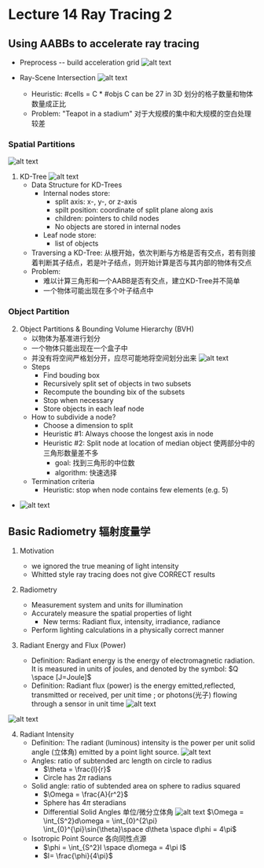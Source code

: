 # Lecture 14 Ray Tracing 2

## Using AABBs to accelerate ray tracing 
- Preprocess -- build acceleration grid
    ![alt text](image-100.png)

- Ray-Scene Intersection
    ![alt text](image-101.png) 
   - Heuristic: #cells = C * #objs  C can be 27 in 3D   划分的格子数量和物体数量成正比
   - Problem: "Teapot in a stadium" 对于大规模的集中和大规模的空白处理较差

### Spatial Partitions
![alt text](image-102.png)

1. KD-Tree
    ![alt text](image-103.png)
   - Data Structure for KD-Trees
     - Internal nodes store:
       - split axis: x-, y-, or z-axis
       - spilt position: coordinate of split plane along axis
       - children: pointers to child nodes
       - No objects are stored in internal nodes
     - Leaf node store:
       - list of objects
   - Traversing a KD-Tree: 从根开始，依次判断与方格是否有交点，若有则接着判断其子结点，若是叶子结点，则开始计算是否与其内部的物体有交点
   - Problem: 
     - 难以计算三角形和一个AABB是否有交点，建立KD-Tree并不简单
     - 一个物体可能出现在多个叶子结点中

### Object Partition

2. Object Partitions & Bounding Volume Hierarchy (BVH)
   - 以物体为基准进行划分
   - 一个物体只能出现在一个盒子中
   - 并没有将空间严格划分开，应尽可能地将空间划分出来
    ![alt text](image-104.png)
   - Steps
     - Find bouding box
     - Recursively split set of objects in two subsets
     - Recompute the bounding bix of the subsets
     - Stop when necessary
     - Store objects in each leaf node
   - How to subdivide a node?
     - Choose a dimension to split
     - Heuristic #1: Always choose the longest axis in node
     - Heuristic #2: Split node at location of median object 使两部分中的三角形数量差不多
       - goal: 找到三角形的中位数  
       - algorithm: 快速选择
   - Termination criteria
     - Heuristic: stop when node contains few elements (e.g. 5)
- ![alt text](image-105.png)

## Basic Radiometry 辐射度量学
1. Motivation
   - we ignored the true meaning of light intensity
   - Whitted style ray tracing does not give CORRECT results

2. Radiometry
   - Measurement system and units for illumination
   - Accurately measure the spatial properties of light
     - New terms: Radiant flux, intensity, irradiance, radiance
   - Perform lighting calculations in a physically correct manner

3. Radiant Energy and Flux (Power)
   - Definition: Radiant energy is the energy of electromagnetic radiation. It is measured in units of joules, and denoted by the symbol: $Q \space [J=Joule]$
   - Definition: Radiant flux (power) is the energy emitted,reflected, transmitted or received, per unit time ; or photons(光子) flowing through a sensor in unit time
    ![alt text](image-106.png)

![alt text](image-107.png)

4. Radiant Intensity
   - Definition: The radiant (luminous) intensity is the power per unit solid angle (立体角) emitted by a point light source.
    ![alt text](image-108.png)
   - Angles: ratio of subtended arc length on circle to radius
     - $\theta = \frac{l}{r}$
     - Circle has $2\pi$ radians
   - Solid angle: ratio of subtended area on sphere to radius squared
     - $\Omega = \frac{A}{r^2}$
     - Sphere has $4\pi$ steradians
     - Differential Solid Angles 单位/微分立体角
        ![alt text](image-109.png)
        $\Omega = \int_{S^2}d\omega = \int_{0}^{2\pi} \int_{0}^{\pi}\sin{\theta}\space d\theta \space d\phi = 4\pi$
   - Isotropic Point Source 各向同性点源
     - $\phi = \int_{S^2}I \space d\omega = 4\pi I$
     - $I= \frac{\phi}{4\pi}$
